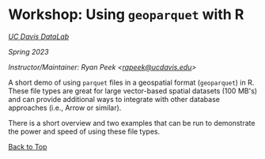 # Workshop: Using `geoparquet` with R

[*UC Davis DataLab*](https://datalab.ucdavis.edu/)

*Spring 2023*

*Instructor/Maintainer: Ryan Peek \<[rapeek\@ucdavis.edu](mailto:rapeek@ucdavis.edu)\>*

A short demo of using `parquet` files in a geospatial format (`geoparquet`) in R. These file types are great for large vector-based spatial datasets (100 MB's) and can provide additional ways to integrate with other database approaches (i.e., Arrow or similar).

There is a short overview and two examples that can be run to demonstrate the power and speed of using these file types.

[Back to Top](#top)
